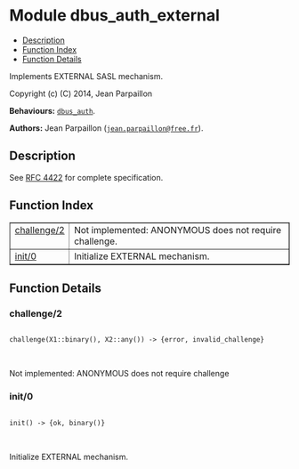 

# Module dbus_auth_external #
* [Description](#description)
* [Function Index](#index)
* [Function Details](#functions)

Implements EXTERNAL SASL mechanism.

Copyright (c) (C) 2014, Jean Parpaillon

__Behaviours:__ [`dbus_auth`](dbus_auth.md).

__Authors:__ Jean Parpaillon ([`jean.parpaillon@free.fr`](mailto:jean.parpaillon@free.fr)).

<a name="description"></a>

## Description ##
See [RFC 4422](https://tools.ietf.org.md/rfc4422) for complete
specification.
<a name="index"></a>

## Function Index ##


<table width="100%" border="1" cellspacing="0" cellpadding="2" summary="function index"><tr><td valign="top"><a href="#challenge-2">challenge/2</a></td><td>Not implemented: ANONYMOUS does not require challenge.</td></tr><tr><td valign="top"><a href="#init-0">init/0</a></td><td>Initialize EXTERNAL mechanism.</td></tr></table>


<a name="functions"></a>

## Function Details ##

<a name="challenge-2"></a>

### challenge/2 ###

<pre><code>
challenge(X1::binary(), X2::any()) -&gt; {error, invalid_challenge}
</code></pre>
<br />

Not implemented: ANONYMOUS does not require challenge

<a name="init-0"></a>

### init/0 ###

<pre><code>
init() -&gt; {ok, binary()}
</code></pre>
<br />

Initialize EXTERNAL mechanism.

